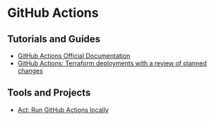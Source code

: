 # GitHub Actions

## Tutorials and Guides

- [GitHub Actions Official Documentation](https://docs.github.com/en/actions)
- [GitHub Actions: Terraform deployments with a review of planned changes](https://itnext.io/github-actions-terraform-deployments-with-a-review-of-planned-changes-30143358bb5c)

## Tools and Projects

- [Act: Run GitHub Actions locally](https://github.com/nektos/act)

